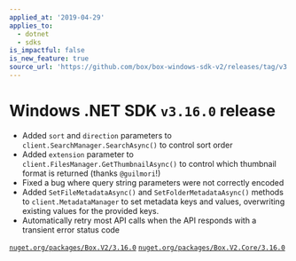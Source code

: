 ```yaml
---
applied_at: '2019-04-29'
applies_to:
  - dotnet
  - sdks
is_impactful: false
is_new_feature: true
source_url: 'https://github.com/box/box-windows-sdk-v2/releases/tag/v3.16.0'
---
```

# Windows .NET SDK `v3.16.0` release

* Added `sort` and `direction` parameters to `client.SearchManager.SearchAsync()` to  control sort order
* Added `extension` parameter to `client.FilesManager.GetThumbnailAsync()` to control which thumbnail format is returned (thanks `@guilmori`!)
* Fixed a bug where query string parameters were not correctly encoded
* Added `SetFileMetadataAsync()` and `SetFolderMetadataAsync()` methods to `client.MetadataManager` to set metadata
  keys and values, overwriting existing values for the provided keys.
* Automatically retry most API calls when the API responds with a transient error status code

[`nuget.org/packages/Box.V2/3.16.0`](https://www.nuget.org/packages/Box.V2/3.16.0)
[`nuget.org/packages/Box.V2.Core/3.16.0`](https://www.nuget.org/packages/Box.V2.Core/3.16.0)
